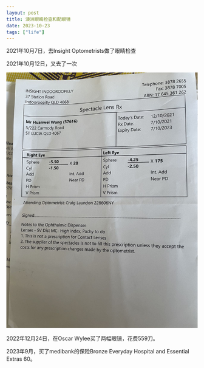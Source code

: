 ```yaml
---
layout: post
title: 澳洲眼睛检查和配眼镜
date: 2023-10-23
tags: ["life"]
---
```


2021年10月7日，去Insight Optometrists做了眼睛检查

2021年10月12日，又去了一次

![](/images/lens_2021.jpg)

2022年12月24日，在Oscar Wylee买了两幅眼镜，花费559刀。

2023年9月，买了medibank的保险Bronze Everyday Hospital and Essential Extras 60。